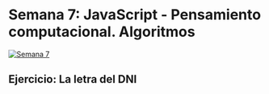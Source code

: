 <div style="page-break-after: always; visibility: hidden; display:none"> 
\pagebreak 
</div>

# Semana 7: JavaScript - Pensamiento computacional. Algoritmos

[![Semana 7](http://img.youtube.com/vi/lwFcnIOyyLI/0.jpg)](https://youtu.be/lwFcnIOyyLI)

## Ejercicio: La letra del DNI
